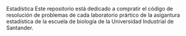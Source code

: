 Estadística
Este repositorio está dedicado a compratir el código  de resolución de problemas de cada laboratorio prártico de la asigantura estadística de la escuela de biología de la Universidad Industrial de Santander.
